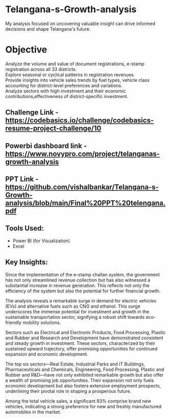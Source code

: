 # Telangana-s-Growth-analysis
My analysis focused on uncovering valuable insight can drive informed decisions and shape Telangana's future.

# Objective
Analyze the volume and value of document registrations, e-stamp registration across all 33 districts.   
Explore seasonal or cyclical patterns in registration revenues.   
Provide insights into vehicle sales trends by fuel types, vehicle class accounting for district-level preferences and variations.   
Analyze sectors with high investment and their economic contributions,effectiveness of district-specific investment.   

## Challenge Link -https://codebasics.io/challenge/codebasics-resume-project-challenge/10

## Powerbi dashboard link - https://www.novypro.com/project/telanganas-growth-analysis

## PPT Link - https://github.com/vishalbankar/Telangana-s-Growth-analysis/blob/main/Final%20PPT%20telengana.pdf

##  **Tools Used:**
- Power BI (for Visualization)
- Excel

## Key Insights:
Since the implementation of the e-stamp challan system, the government has not only streamlined revenue collection but has also witnessed a substantial increase in revenue generation. This reflects not only the efficiency of the system but also the potential for further financial growth.

The analysis reveals a remarkable surge in demand for electric vehicles (EVs) and alternative fuels such as CNG and ethanol. This surge underscores the immense potential for investment and growth in the sustainable transportation sector, signifying a robust shift towards eco-friendly mobility solutions.

Sectors such as Electrical and Electronic Products, Food Processing, Plastic and Rubber and Research and Development have demonstrated consistent and steady growth in investment. These sectors, characterized by their sustained upward trajectory, offer promising opportunities for continued expansion and economic development.

The top six sectors—Real Estate, Industrial Parks and IT Buildings, Pharmaceuticals and Chemicals, Engineering, Food Processing, Plastic and Rubber and R&D—have not only exhibited remarkable growth but also offer a wealth of promising job opportunities. Their expansion not only fuels economic development but also fosters extensive employment prospects, underlining their pivotal role in shaping a prosperous future.

Among the total vehicle sales, a significant 93% comprise brand new vehicles, indicating a strong preference for new and freshly manufactured automobiles in the market.


